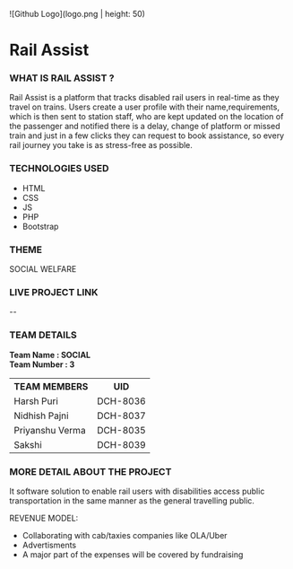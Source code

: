 ![Github Logo](logo.png | height: 50)

<h1>Rail Assist</h1>

<h3>WHAT IS RAIL ASSIST ? </h3>
Rail Assist is a platform that tracks disabled rail users in real-time as they travel on trains. Users create a user profile with their name,requirements, which is then sent to station staff, who are kept updated on the location of the passenger and notified there is a delay, change of platform or missed train and just in a few clicks they can request to book assistance, so every rail journey you take is as stress-free as possible.

<h3>TECHNOLOGIES USED</h3>
<ul>
  <li>HTML</li>
  <li>CSS</li>
  <li>JS</li>
  <li>PHP</li>
  <li>Bootstrap</li>
</ul>

<h3>THEME</h3>
SOCIAL WELFARE

<h3>LIVE PROJECT LINK</h3>
--

<h3>TEAM DETAILS</h3>
<b>Team Name : SOCIAL</b> 
<br>
<b>Team Number : 3</b>

<table>
  <tr>
    <th>TEAM MEMBERS</th>
    <th>UID </th>
  </tr>
  <tr>
    <td>Harsh Puri</td>
    <td>DCH-8036</td>
  </tr>
  <tr>
    <td>Nidhish Pajni</td>
    <td>DCH-8037</td>
  </tr>
  <tr>
    <td>Priyanshu Verma</td>
    <td>DCH-8035</td>
  </tr>
  <tr>
    <td>Sakshi</td>
    <td>DCH-8039</td>
  </tr>
  
</table>
<h3>MORE DETAIL ABOUT THE PROJECT</h3>
  It software solution to enable rail users with disabilities access public transportation in the same manner as the general travelling public.
  
  REVENUE MODEL:
  <ul>
    <li>Collaborating with cab/taxies companies like OLA/Uber</li>
    <li>Advertisments</li>
    <li>A major part of the expenses will be covered by fundraising</li>
    
  </ul>
